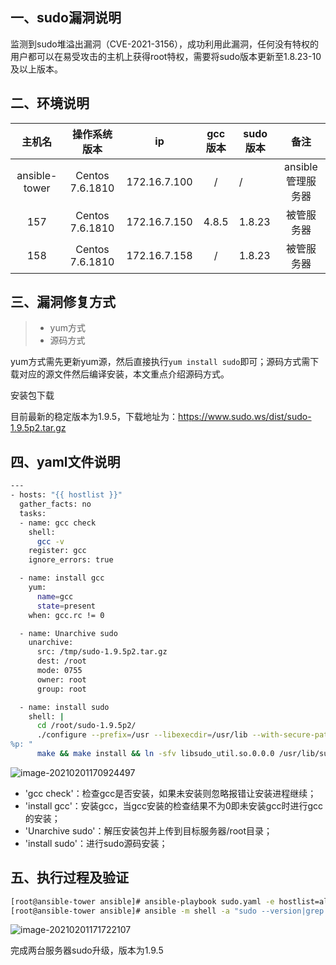 ## 一、sudo漏洞说明

监测到sudo堆溢出漏洞（CVE-2021-3156），成功利用此漏洞，任何没有特权的用户都可以在易受攻击的主机上获得root特权，需要将sudo版本更新至1.8.23-10及以上版本。



## 二、环境说明

|    主机名     |  操作系统版本   |      ip      | gcc版本 | sudo版本 |       备注        |
| :-----------: | :-------------: | :----------: | :-----: | -------- | :---------------: |
| ansible-tower | Centos 7.6.1810 | 172.16.7.100 |    /    | /        | ansible管理服务器 |
|      157      | Centos 7.6.1810 | 172.16.7.150 |  4.8.5  | 1.8.23   |    被管服务器     |
|      158      | Centos 7.6.1810 | 172.16.7.158 |    /    | 1.8.23   |    被管服务器     |

## 三、漏洞修复方式

> - yum方式
> - 源码方式

yum方式需先更新yum源，然后直接执行`yum install sudo`即可；源码方式需下载对应的源文件然后编译安装，本文重点介绍源码方式。

安装包下载

目前最新的稳定版本为1.9.5，下载地址为：https://www.sudo.ws/dist/sudo-1.9.5p2.tar.gz

## 四、yaml文件说明

```bash
---
- hosts: "{{ hostlist }}"
  gather_facts: no
  tasks:
  - name: gcc check
    shell:
      gcc -v
    register: gcc
    ignore_errors: true

  - name: install gcc
    yum:
      name=gcc
      state=present
    when: gcc.rc != 0

  - name: Unarchive sudo 
    unarchive:
      src: /tmp/sudo-1.9.5p2.tar.gz 
      dest: /root
      mode: 0755
      owner: root
      group: root

  - name: install sudo
    shell: |
      cd /root/sudo-1.9.5p2/
      ./configure --prefix=/usr --libexecdir=/usr/lib --with-secure-path --with-all-insults --with-env-editor --docdir=/usr/share/doc/sudo-1.9.5p2 --with-passprompt="[sudo] password for 
%p: "
      make && make install && ln -sfv libsudo_util.so.0.0.0 /usr/lib/sudo/libsudo_util.so.0
```

![image-20210201170924497](https://i.loli.net/2021/02/02/wP9gndbBTrFkxAM.png)

- 'gcc check'：检查gcc是否安装，如果未安装则忽略报错让安装进程继续；
- 'install gcc'：安装gcc，当gcc安装的检查结果不为0即未安装gcc时进行gcc的安装；
- 'Unarchive sudo'：解压安装包并上传到目标服务器/root目录；
- 'install sudo'：进行sudo源码安装；



## 五、执行过程及验证

```bash
[root@ansible-tower ansible]# ansible-playbook sudo.yaml -e hostlist=all
[root@ansible-tower ansible]# ansible -m shell -a "sudo --version|grep 'Sudoers audit plugin version'" all
```

![image-20210201171722107](https://i.loli.net/2021/02/02/LKvtlVnDipH14BU.png)

完成两台服务器sudo升级，版本为1.9.5
